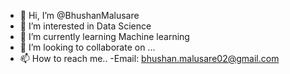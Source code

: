 - 👋 Hi, I’m @BhushanMalusare
- 👀 I’m interested in Data Science 
- 🌱 I’m currently learning Machine learning 
- 💞️ I’m looking to collaborate on ...
- 📫 How to reach me..
-Email: bhushan.malusare02@gmail.com

<!---
BhushanMalusare/BhushanMalusare is a ✨ special ✨ repository because its `README.md` (this file) appears on your GitHub profile.
You can click the Preview link to take a look at your changes.
--->
